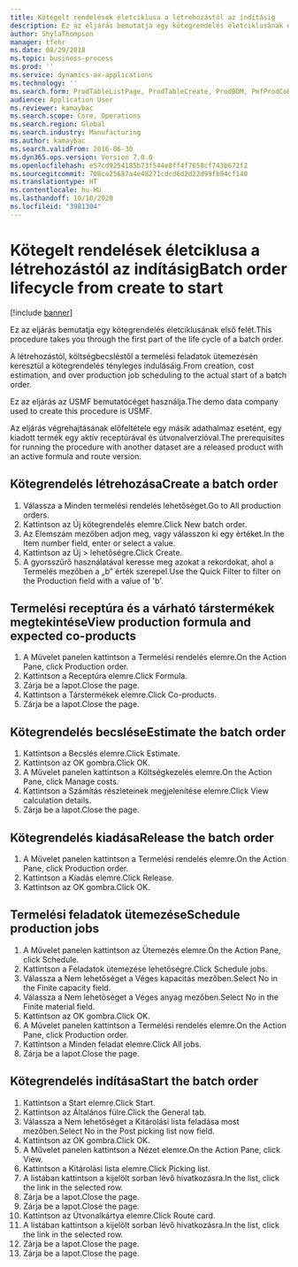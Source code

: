 ```yaml
---
title: Kötegelt rendelések életciklusa a létrehozástól az indításig
description: Ez az eljárás bemutatja egy kötegrendelés életciklusának első felét.
author: ShylaThompson
manager: tfehr
ms.date: 08/29/2018
ms.topic: business-process
ms.prod: ''
ms.service: dynamics-ax-applications
ms.technology: ''
ms.search.form: ProdTableListPage, ProdTableCreate, ProdBOM, PmfProdCoBy, ProdParmCostEstimation, ProdCalcTrans, ProdParmRelease, ProdSchedule, ProdRouteJob, ProdParmStartUp, ProdJournalTransBOM, ProdJournalTransRoute
audience: Application User
ms.reviewer: kamaybac
ms.search.scope: Core, Operations
ms.search.region: Global
ms.search.industry: Manufacturing
ms.author: kamaybac
ms.search.validFrom: 2016-06-30
ms.dyn365.ops.version: Version 7.0.0
ms.openlocfilehash: e57cd9254185b73f544e8ff4f7658cf743b672f2
ms.sourcegitcommit: 708ca25687a4e48271cdcd6d2d22d99fb94cf140
ms.translationtype: HT
ms.contentlocale: hu-HU
ms.lasthandoff: 10/10/2020
ms.locfileid: "3981304"
---
```

# <a name="batch-order-lifecycle-from-create-to-start"></a><span data-ttu-id="8d75c-103">Kötegelt rendelések életciklusa a létrehozástól az indításig</span><span class="sxs-lookup"><span data-stu-id="8d75c-103">Batch order lifecycle from create to start</span></span>

[!include [banner](../../includes/banner.md)]

<span data-ttu-id="8d75c-104">Ez az eljárás bemutatja egy kötegrendelés életciklusának első felét.</span><span class="sxs-lookup"><span data-stu-id="8d75c-104">This procedure takes you through the first part of the life cycle of a batch order.</span></span>

<span data-ttu-id="8d75c-105">A létrehozástól, költségbecsléstől a termelési feladatok ütemezésén keresztül a kötegrendelés tényleges indulásáig.</span><span class="sxs-lookup"><span data-stu-id="8d75c-105">From creation, cost estimation, and over production job scheduling to the actual start of a batch order.</span></span>



<span data-ttu-id="8d75c-106">Ez az eljárás az USMF bemutatócéget használja.</span><span class="sxs-lookup"><span data-stu-id="8d75c-106">The demo data company used to create this procedure is USMF.</span></span> 



<span data-ttu-id="8d75c-107">Az eljárás végrehajtásának előfeltétele egy másik adathalmaz esetént, egy kiadott termék egy aktív receptúrával és útvonalverzióval.</span><span class="sxs-lookup"><span data-stu-id="8d75c-107">The prerequisites for running the procedure with another dataset are a released product with an active formula and route version.</span></span>


## <a name="create-a-batch-order"></a><span data-ttu-id="8d75c-108">Kötegrendelés létrehozása</span><span class="sxs-lookup"><span data-stu-id="8d75c-108">Create a batch order</span></span>
1. <span data-ttu-id="8d75c-109">Válassza a Minden termelési rendelés lehetőséget.</span><span class="sxs-lookup"><span data-stu-id="8d75c-109">Go to All production orders.</span></span>
2. <span data-ttu-id="8d75c-110">Kattintson az Új kötegrendelés elemre.</span><span class="sxs-lookup"><span data-stu-id="8d75c-110">Click New batch order.</span></span>
3. <span data-ttu-id="8d75c-111">Az Elemszám mezőben adjon meg, vagy válasszon ki egy értéket.</span><span class="sxs-lookup"><span data-stu-id="8d75c-111">In the Item number field, enter or select a value.</span></span>
4. <span data-ttu-id="8d75c-112">Kattintson az Új > lehetőségre.</span><span class="sxs-lookup"><span data-stu-id="8d75c-112">Click Create.</span></span>
5. <span data-ttu-id="8d75c-113">A gyorsszűrő használatával keresse meg azokat a rekordokat, ahol a Termelés mezőben a „b” érték szerepel.</span><span class="sxs-lookup"><span data-stu-id="8d75c-113">Use the Quick Filter to filter on the Production field with a value of 'b'.</span></span>

## <a name="view-production-formula-and-expected-co-products"></a><span data-ttu-id="8d75c-114">Termelési receptúra és a várható társtermékek megtekintése</span><span class="sxs-lookup"><span data-stu-id="8d75c-114">View production formula and expected co-products</span></span>
1. <span data-ttu-id="8d75c-115">A Művelet panelen kattintson a Termelési rendelés elemre.</span><span class="sxs-lookup"><span data-stu-id="8d75c-115">On the Action Pane, click Production order.</span></span>
2. <span data-ttu-id="8d75c-116">Kattintson a Receptúra elemre.</span><span class="sxs-lookup"><span data-stu-id="8d75c-116">Click Formula.</span></span>
3. <span data-ttu-id="8d75c-117">Zárja be a lapot.</span><span class="sxs-lookup"><span data-stu-id="8d75c-117">Close the page.</span></span>
4. <span data-ttu-id="8d75c-118">Kattintson a Társtermékek elemre.</span><span class="sxs-lookup"><span data-stu-id="8d75c-118">Click Co-products.</span></span>
5. <span data-ttu-id="8d75c-119">Zárja be a lapot.</span><span class="sxs-lookup"><span data-stu-id="8d75c-119">Close the page.</span></span>

## <a name="estimate-the-batch-order"></a><span data-ttu-id="8d75c-120">Kötegrendelés becslése</span><span class="sxs-lookup"><span data-stu-id="8d75c-120">Estimate the batch order</span></span>
1. <span data-ttu-id="8d75c-121">Kattintson a Becslés elemre.</span><span class="sxs-lookup"><span data-stu-id="8d75c-121">Click Estimate.</span></span>
2. <span data-ttu-id="8d75c-122">Kattintson az OK gombra.</span><span class="sxs-lookup"><span data-stu-id="8d75c-122">Click OK.</span></span>
3. <span data-ttu-id="8d75c-123">A Művelet panelen kattintson a Költségkezelés elemre.</span><span class="sxs-lookup"><span data-stu-id="8d75c-123">On the Action Pane, click Manage costs.</span></span>
4. <span data-ttu-id="8d75c-124">Kattintson a Számítás részleteinek megjelenítése elemre.</span><span class="sxs-lookup"><span data-stu-id="8d75c-124">Click View calculation details.</span></span>
5. <span data-ttu-id="8d75c-125">Zárja be a lapot.</span><span class="sxs-lookup"><span data-stu-id="8d75c-125">Close the page.</span></span>

## <a name="release-the-batch-order"></a><span data-ttu-id="8d75c-126">Kötegrendelés kiadása</span><span class="sxs-lookup"><span data-stu-id="8d75c-126">Release the batch order</span></span>
1. <span data-ttu-id="8d75c-127">A Művelet panelen kattintson a Termelési rendelés elemre.</span><span class="sxs-lookup"><span data-stu-id="8d75c-127">On the Action Pane, click Production order.</span></span>
2. <span data-ttu-id="8d75c-128">Kattintson a Kiadás elemre.</span><span class="sxs-lookup"><span data-stu-id="8d75c-128">Click Release.</span></span>
3. <span data-ttu-id="8d75c-129">Kattintson az OK gombra.</span><span class="sxs-lookup"><span data-stu-id="8d75c-129">Click OK.</span></span>

## <a name="schedule-production-jobs"></a><span data-ttu-id="8d75c-130">Termelési feladatok ütemezése</span><span class="sxs-lookup"><span data-stu-id="8d75c-130">Schedule production jobs</span></span>
1. <span data-ttu-id="8d75c-131">A Művelet panelen kattintson az Ütemezés elemre.</span><span class="sxs-lookup"><span data-stu-id="8d75c-131">On the Action Pane, click Schedule.</span></span>
2. <span data-ttu-id="8d75c-132">Kattintson a Feladatok ütemezése lehetőségre.</span><span class="sxs-lookup"><span data-stu-id="8d75c-132">Click Schedule jobs.</span></span>
3. <span data-ttu-id="8d75c-133">Válassza a Nem lehetőséget a Véges kapacitás mezőben.</span><span class="sxs-lookup"><span data-stu-id="8d75c-133">Select No in the Finite capacity field.</span></span>
4. <span data-ttu-id="8d75c-134">Válassza a Nem lehetőséget a Véges anyag mezőben.</span><span class="sxs-lookup"><span data-stu-id="8d75c-134">Select No in the Finite material field.</span></span>
5. <span data-ttu-id="8d75c-135">Kattintson az OK gombra.</span><span class="sxs-lookup"><span data-stu-id="8d75c-135">Click OK.</span></span>
6. <span data-ttu-id="8d75c-136">A Művelet panelen kattintson a Termelési rendelés elemre.</span><span class="sxs-lookup"><span data-stu-id="8d75c-136">On the Action Pane, click Production order.</span></span>
7. <span data-ttu-id="8d75c-137">Kattintson a Minden feladat elemre.</span><span class="sxs-lookup"><span data-stu-id="8d75c-137">Click All jobs.</span></span>
8. <span data-ttu-id="8d75c-138">Zárja be a lapot.</span><span class="sxs-lookup"><span data-stu-id="8d75c-138">Close the page.</span></span>

## <a name="start-the-batch-order"></a><span data-ttu-id="8d75c-139">Kötegrendelés indítása</span><span class="sxs-lookup"><span data-stu-id="8d75c-139">Start the batch order</span></span>
1. <span data-ttu-id="8d75c-140">Kattintson a Start elemre.</span><span class="sxs-lookup"><span data-stu-id="8d75c-140">Click Start.</span></span>
2. <span data-ttu-id="8d75c-141">Kattintson az Általános fülre.</span><span class="sxs-lookup"><span data-stu-id="8d75c-141">Click the General tab.</span></span>
3. <span data-ttu-id="8d75c-142">Válassza a Nem lehetőséget a Kitárolási lista feladása most mezőben.</span><span class="sxs-lookup"><span data-stu-id="8d75c-142">Select No in the Post picking list now field.</span></span>
4. <span data-ttu-id="8d75c-143">Kattintson az OK gombra.</span><span class="sxs-lookup"><span data-stu-id="8d75c-143">Click OK.</span></span>
5. <span data-ttu-id="8d75c-144">A Művelet panelen kattintson a Nézet elemre.</span><span class="sxs-lookup"><span data-stu-id="8d75c-144">On the Action Pane, click View.</span></span>
6. <span data-ttu-id="8d75c-145">Kattintson a Kitárolási lista elemre.</span><span class="sxs-lookup"><span data-stu-id="8d75c-145">Click Picking list.</span></span>
7. <span data-ttu-id="8d75c-146">A listában kattintson a kijelölt sorban lévő hivatkozásra.</span><span class="sxs-lookup"><span data-stu-id="8d75c-146">In the list, click the link in the selected row.</span></span>
8. <span data-ttu-id="8d75c-147">Zárja be a lapot.</span><span class="sxs-lookup"><span data-stu-id="8d75c-147">Close the page.</span></span>
9. <span data-ttu-id="8d75c-148">Zárja be a lapot.</span><span class="sxs-lookup"><span data-stu-id="8d75c-148">Close the page.</span></span>
10. <span data-ttu-id="8d75c-149">Kattintson az Útvonalkártya elemre.</span><span class="sxs-lookup"><span data-stu-id="8d75c-149">Click Route card.</span></span>
11. <span data-ttu-id="8d75c-150">A listában kattintson a kijelölt sorban lévő hivatkozásra.</span><span class="sxs-lookup"><span data-stu-id="8d75c-150">In the list, click the link in the selected row.</span></span>
12. <span data-ttu-id="8d75c-151">Zárja be a lapot.</span><span class="sxs-lookup"><span data-stu-id="8d75c-151">Close the page.</span></span>
13. <span data-ttu-id="8d75c-152">Zárja be a lapot.</span><span class="sxs-lookup"><span data-stu-id="8d75c-152">Close the page.</span></span>

